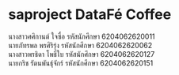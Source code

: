 # saproject DataFé Coffee
นางสาวศศิกานต์ ใจซื่อ รหัสนักศึกษา 6204062620011  
นายภัทรพล พรศิริรุ่ง รหัสนักศึกษา 6204062620062  
นางสาวพรธิดา โพธิ์ใบ รหัสนักศึกษา 6204062620127  
นายกริช รัตนพันธุ์จักร์ รหัสนักศึกษา 6204062620151
